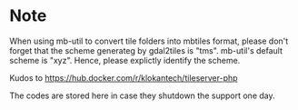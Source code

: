 # Note  

When using mb-util to convert tile folders into mbtiles format, please don't forget that the scheme generateg by gdal2tiles is "tms". mb-util's default scheme is "xyz". Hence, please explictly identify the scheme.  

Kudos to https://hub.docker.com/r/klokantech/tileserver-php   

The codes are stored here in case they shutdown the support one day.
